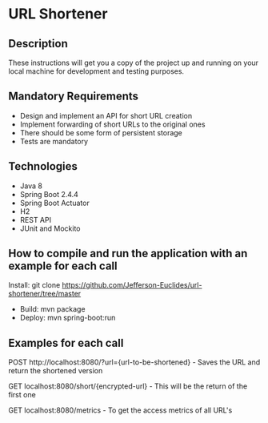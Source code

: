 # **URL Shortener**
## Description
These instructions will get you a copy of the project up and running on your local machine for development and testing purposes.

## Mandatory Requirements
- Design and implement an API for short URL creation
- Implement forwarding of short URLs to the original ones
- There should be some form of persistent storage
- Tests are mandatory

## Technologies
- Java 8
- Spring Boot 2.4.4
- Spring Boot Actuator
- H2
- REST API
- JUnit and Mockito

## How to compile and run the application with an example for each call
Install: git clone https://github.com/Jefferson-Euclides/url-shortener/tree/master

- Build: mvn package
- Deploy: mvn spring-boot:run

## Examples for each call
POST http://localhost:8080/?url={url-to-be-shortened} - Saves the URL and return the shortened version

GET localhost:8080/short/{encrypted-url} - This will be the return of the first one

GET localhost:8080/metrics - To get the access metrics of all URL's